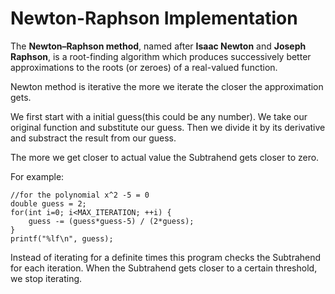 # Newton-Raphson Implementation

The **Newton–Raphson method**, named after **Isaac Newton** and **Joseph Raphson**, is
a root-finding algorithm which produces successively better approximations
to the roots (or zeroes) of a real-valued function.

Newton method is iterative the more we iterate the closer the approximation gets.

We first start with a initial guess(this could be any number).
We take our original function and substitute our guess.
Then we divide it by its derivative
and substract the result from our guess.

The more we get closer to actual value
the Subtrahend gets closer to zero.

For example:
```
//for the polynomial x^2 -5 = 0
double guess = 2;
for(int i=0; i<MAX_ITERATION; ++i) {
    guess -= (guess*guess-5) / (2*guess);
}
printf("%lf\n", guess);
```

Instead of iterating for a definite times
this program checks the Subtrahend for each iteration.
When the Subtrahend gets closer to a certain threshold,
we stop iterating.
